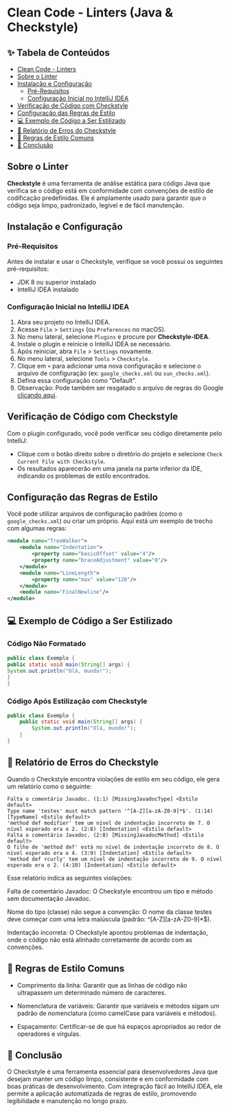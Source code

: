 # Clean Code - Linters (Java & Checkstyle)

## ✨ Tabela de Conteúdos

- [Clean Code - Linters](#clean-code---linters-java--checkstyle)
- [Sobre o Linter](#sobre-o-linter)
- [Instalação e Configuração](#instalação-e-configuração)
  - [Pré-Requisitos](#pré-requisitos)
  - [Configuração Inicial no IntelliJ IDEA](#configuração-inicial-no-intellij-idea)
- [Verificação de Código com Checkstyle](#verificação-de-código-com-checkstyle)
- [Configuração das Regras de Estilo](#configuração-das-regras-de-estilo)
- [💻 Exemplo de Código a Ser Estilizado](#-exemplo-de-código-a-ser-estilizado)
- [📜 Relatório de Erros do Checkstyle](#-relatório-de-erros-do-checkstyle)
- [🔧 Regras de Estilo Comuns](#-regras-de-estilo-comuns)
- [📜 Conclusão](#-conclusão)
## Sobre o Linter

**Checkstyle** é uma ferramenta de análise estática para código Java que verifica se o código está em conformidade com convenções de estilo de codificação predefinidas. Ele é amplamente usado para garantir que o código seja limpo, padronizado, legível e de fácil manutenção.

## Instalação e Configuração

### Pré-Requisitos

Antes de instalar e usar o Checkstyle, verifique se você possui os seguintes pré-requisitos:

- JDK 8 ou superior instalado
- IntelliJ IDEA instalado

### Configuração Inicial no IntelliJ IDEA

1. Abra seu projeto no IntelliJ IDEA.
2. Acesse `File` > `Settings` (ou `Preferences` no macOS).
3. No menu lateral, selecione `Plugins` e procure por **Checkstyle-IDEA**.
4. Instale o plugin e reinicie o IntelliJ IDEA se necessário.
5. Após reiniciar, abra `File` > `Settings` novamente.
6. No menu lateral, selecione `Tools` > `Checkstyle`.
7. Clique em `+` para adicionar uma nova configuração e selecione o arquivo de configuração (ex: `google_checks.xml` ou `sun_checks.xml`).
8. Defina essa configuração como "Default".
9. Observação: Pode também ser resgatado o arquivo de regras do Google [clicando aqui](https://raw.githubusercontent.com/checkstyle/checkstyle/master/src/main/resources/google_checks.xml).

## Verificação de Código com Checkstyle

Com o plugin configurado, você pode verificar seu código diretamente pelo IntelliJ:

- Clique com o botão direito sobre o diretório do projeto e selecione `Check Current File with Checkstyle`.
- Os resultados aparecerão em uma janela na parte inferior da IDE, indicando os problemas de estilo encontrados.

## Configuração das Regras de Estilo

Você pode utilizar arquivos de configuração padrões (como o `google_checks.xml`) ou criar um próprio. Aqui está um exemplo de trecho com algumas regras:

```xml
<module name="TreeWalker">
    <module name="Indentation">
        <property name="basicOffset" value="4"/>
        <property name="braceAdjustment" value="0"/>
    </module>
    <module name="LineLength">
        <property name="max" value="120"/>
    </module>
    <module name="FinalNewline"/>
</module>
```

## 💻 Exemplo de Código a Ser Estilizado

### Código Não Formatado
```java
public class Exemplo {
public static void main(String[] args) {
System.out.println("Olá, mundo!");
}
}
```


### Código Após Estilização com Checkstyle

```java
public class Exemplo {
    public static void main(String[] args) {
        System.out.println("Olá, mundo!");
    }
}
```

## 📜 Relatório de Erros do Checkstyle

Quando o Checkstyle encontra violações de estilo em seu código, ele gera um relatório como o seguinte:

```plaintext
Falta o comentário Javadoc. (1:1) [MissingJavadocType] <Estilo default>
Type name 'testes' must match pattern '^[A-Z][a-zA-Z0-9]*$'. (1:14) [TypeName] <Estilo default>
'method def modifier' tem um nível de indentação incorreto de 7. O nível esperado era o 2. (2:8) [Indentation] <Estilo default>
Falta o comentário Javadoc. (2:8) [MissingJavadocMethod] <Estilo default>
O filho de 'method def' está no nível de indentação incorreto de 8. O nível esperado era o 4. (3:9) [Indentation] <Estilo default>
'method def rcurly' tem um nível de indentação incorreto de 9. O nível esperado era o 2. (4:10) [Indentation] <Estilo default>
```

Esse relatório indica as seguintes violações:

Falta de comentário Javadoc: O Checkstyle encontrou um tipo e método sem documentação Javadoc.

Nome do tipo (classe) não segue a convenção: O nome da classe testes deve começar com uma letra maiúscula (padrão: ^[A-Z][a-zA-Z0-9]*$).

Indentação incorreta: O Checkstyle apontou problemas de indentação, onde o código não está alinhado corretamente de acordo com as convenções.

## 🔧 Regras de Estilo Comuns
- Comprimento da linha: Garantir que as linhas de código não ultrapassem um determinado número de caracteres.

- Nomenclatura de variáveis: Garantir que variáveis e métodos sigam um padrão de nomenclatura (como camelCase para variáveis e métodos).

- Espaçamento: Certificar-se de que há espaços apropriados ao redor de operadores e vírgulas.


## 📜 Conclusão

O Checkstyle é uma ferramenta essencial para desenvolvedores Java que desejam manter um código limpo, consistente e em conformidade com boas práticas de desenvolvimento. Com integração fácil ao IntelliJ IDEA, ele permite a aplicação automatizada de regras de estilo, promovendo legibilidade e manutenção no longo prazo.
